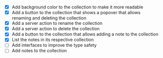 - [x] Add background color to the collection to make it more readable
- [x] Add a button to the collection that shows a popover that allows renaming and deleting the collection
- [x] Add a server action to rename the collection
- [x] Add a server action to delete the collection
- [x] Add a button to the collection that allows adding a note to the collection
- [x] List the notes in its respective collection
- [ ] Add interfaces to improve the type safety
- [ ] Add notes to the collection
